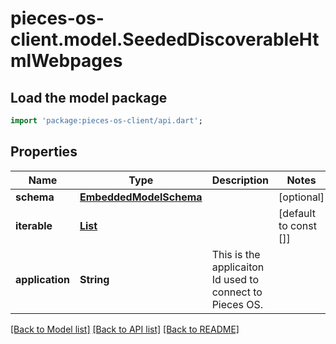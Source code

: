 # pieces-os-client.model.SeededDiscoverableHtmlWebpages

## Load the model package
```dart
import 'package:pieces-os-client/api.dart';
```

## Properties
Name | Type | Description | Notes
------------ | ------------- | ------------- | -------------
**schema** | [**EmbeddedModelSchema**](EmbeddedModelSchema.md) |  | [optional] 
**iterable** | [**List<SeededDiscoverableHtmlWebpage>**](SeededDiscoverableHtmlWebpage.md) |  | [default to const []]
**application** | **String** | This is the applicaiton Id used to connect to Pieces OS. | 

[[Back to Model list]](../README.md#documentation-for-models) [[Back to API list]](../README.md#documentation-for-api-endpoints) [[Back to README]](../README.md)


